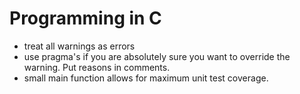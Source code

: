 # Programming in C

- treat all warnings as errors
- use pragma's if you are absolutely sure you want to override the warning.  Put reasons in comments.
- small main function allows for maximum unit test coverage.
